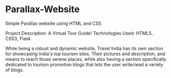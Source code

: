 # Parallax-Website
Simple Parallax website using HTML and CSS

Project Description: A Virtual Tour Guide!
Technologies Used: HTML5 , CSS3, Flask

While being a robust and dynamic website, Travel India has its own section for showcasing India's top tourism sites, Their pictures and description, and means to reach those serene places, while also having a section specifically dedicated to tourism promotion blogs that lets the user write/read a variety of blogs.
